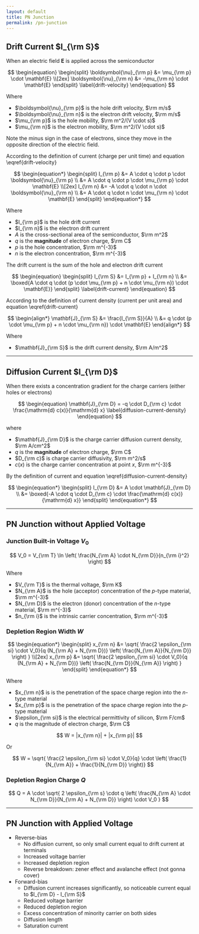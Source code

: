 ```yaml
---
layout: default
title: PN Junction
permalink: /pn-junction
---
```


## Drift Current $I_{\rm S}$

When an electric field $\mathbf{E}$ is applied across the semiconductor

$$
\begin{equation}
    \begin{split}
        \boldsymbol{\nu}_{\rm p} &= \mu_{\rm p} \cdot \mathbf{E} \\[2ex]
        \boldsymbol{\nu}_{\rm n} &= -\mu_{\rm n} \cdot \mathbf{E}
    \end{split}
    \label{drift-velocity}
\end{equation}
$$

Where
- $\boldsymbol{\nu}_{\rm p}$ is the hole drift velocity, $\rm m/s$
- $\boldsymbol{\nu}_{\rm n}$ is the electron drift velocity, $\rm m/s$
- $\mu_{\rm p}$ is the hole mobility, $\rm m^2/(V \cdot s)$
- $\mu_{\rm n}$ is the electron mobility, $\rm m^2/(V \cdot s)$

Note the minus sign in the case of electrons, since they move in the opposite direction of the electric field.

According to the definition of current (charge per unit time) and equation \eqref{drift-velocity}

$$
\begin{equation*}
    \begin{split}
        I_{\rm p} &= A \cdot q \cdot p \cdot \boldsymbol{\nu}_{\rm p} \\
                  &= A \cdot q \cdot p \cdot \mu_{\rm p} \cdot \mathbf{E} \\[2ex]
        I_{\rm n} &= -A \cdot q \cdot n \cdot \boldsymbol{\nu}_{\rm n} \\
                  &= A \cdot q \cdot n \cdot \mu_{\rm n} \cdot \mathbf{E}
    \end{split}
\end{equation*}
$$

Where
- $I_{\rm p}$ is the hole drift current
- $I_{\rm n}$ is the electron drift current
- $A$ is the cross-sectional area of the semiconductor, $\rm m^2$
- $q$ is the **magnitude** of electron charge, $\rm C$
- $p$ is the hole concentration, $\rm m^{-3}$
- $n$ is the electron concentration, $\rm m^{-3}$

The drift current is the sum of the hole and electron drift current

$$
\begin{equation}
    \begin{split}
        I_{\rm S} &= I_{\rm p} + I_{\rm n} \\
                  &= \boxed{A \cdot q \cdot (p \cdot \mu_{\rm p} + n \cdot \mu_{\rm n}) \cdot \mathbf{E}}
    \end{split}
    \label{drift-current}
\end{equation}
$$

According to the definition of current density (current per unit area) and equation \eqref{drift-current}

$$
\begin{align*}
    \mathbf{J}_{\rm S} &= \frac{I_{\rm S}}{A} \\
                       &= q \cdot (p \cdot \mu_{\rm p} + n \cdot \mu_{\rm n}) \cdot \mathbf{E}
\end{align*}
$$

Where
- $\mathbf{J}_{\rm S}$ is the drift current density, $\rm A/m^2$

---

## Diffusion Current $I_{\rm D}$

When there exists a concentration gradient for the charge carriers (either holes or electrons)

$$
\begin{equation}
    \mathbf{J}_{\rm D} = -q \cdot D_{\rm c} \cdot \frac{\mathrm{d} c(x)}{\mathrm{d} x}
    \label{diffusion-current-density}
\end{equation}
$$

where
- $\mathbf{J}_{\rm D}$ is the charge carrier diffusion current density, $\rm A/cm^2$
- $q$ is the **magnitude** of electron charge, $\rm C$
- $D_{\rm c}$ is charge carrier diffusivity, $\rm m^2/s$
- $c(x)$ is the charge carrier concentration at point $x$, $\rm m^{-3}$

By the definition of current and equation \eqref{diffusion-current-density}

$$
\begin{equation*}
    \begin{split}
        I_{\rm D} &= A \cdot \mathbf{J}_{\rm D} \\
                  &= \boxed{-A \cdot q \cdot D_{\rm c} \cdot \frac{\mathrm{d} c(x)}{\mathrm{d} x}}
    \end{split}
\end{equation*}
$$

---

## PN Junction without Applied Voltage

### Junction Built-in Voltage $V_0$

$$
V_0 = V_{\rm T} \ln \left( \frac{N_{\rm A} \cdot N_{\rm D}}{n_{\rm i}^2} \right)
$$

Where
- $V_{\rm T}$ is the thermal voltage, $\rm K$
- $N_{\rm A}$ is the hole (acceptor) concentration of the *p*-type material, $\rm m^{-3}$
- $N_{\rm D}$ is the electron (donor) concentration of the *n*-type material, $\rm m^{-3}$
- $n_{\rm i}$ is the intrinsic carrier concentration, $\rm m^{-3}$

### Depletion Region Width $W$

$$
\begin{equation*}
    \begin{split}
        x_{\rm n} &= \sqrt{ \frac{2 \epsilon_{\rm si} \cdot V_0}{q (N_{\rm A} + N_{\rm D})} \left( \frac{N_{\rm A}}{N_{\rm D}} \right) } \\[2ex]
        x_{\rm p} &= \sqrt{ \frac{2 \epsilon_{\rm si} \cdot V_0}{q (N_{\rm A} + N_{\rm D})} \left( \frac{N_{\rm D}}{N_{\rm A}} \right) }
    \end{split}
\end{equation*}
$$

Where
- $x_{\rm n}$ is is the penetration of the space charge region into the *n*-type material
- $x_{\rm p}$ is is the penetration of the space charge region into the *p*-type material
- $\epsilon_{\rm si}$ is the electrical permittivity of silicon, $\rm F/cm$
- $q$ is the magnitude of electron charge, $\rm C$

$$
W = |x_{\rm n}| + |x_{\rm p}|
$$

Or

$$
W = \sqrt{ \frac{2 \epsilon_{\rm si} \cdot V_0}{q} \cdot \left( \frac{1}{N_{\rm A}} + \frac{1}{N_{\rm D}} \right)}
$$

### Depletion Region Charge $Q$

$$
Q = A \cdot \sqrt{ 2 \epsilon_{\rm s} \cdot q \left( \frac{N_{\rm A} \cdot N_{\rm D}}{N_{\rm A} + N_{\rm D}} \right) \cdot V_0 }
$$

---

## PN Junction with Applied Voltage
- Reverse-bias
    - No diffusion current, so only small current equal to drift current at terminals
    - Increased voltage barrier
    - Increased depletion region
    - Reverse breakdown: zener effect and avalanche effect (not gonna cover)
- Forward-bias
    - Diffusion current increases significantly, so noticeable current equal to $I_{\rm D} - I_{\rm S}$
    - Reduced voltage barrier
    - Reduced depletion region
    - Excess concentration of minority carrier on both sides
    - Diffusion length
    - Saturation current

